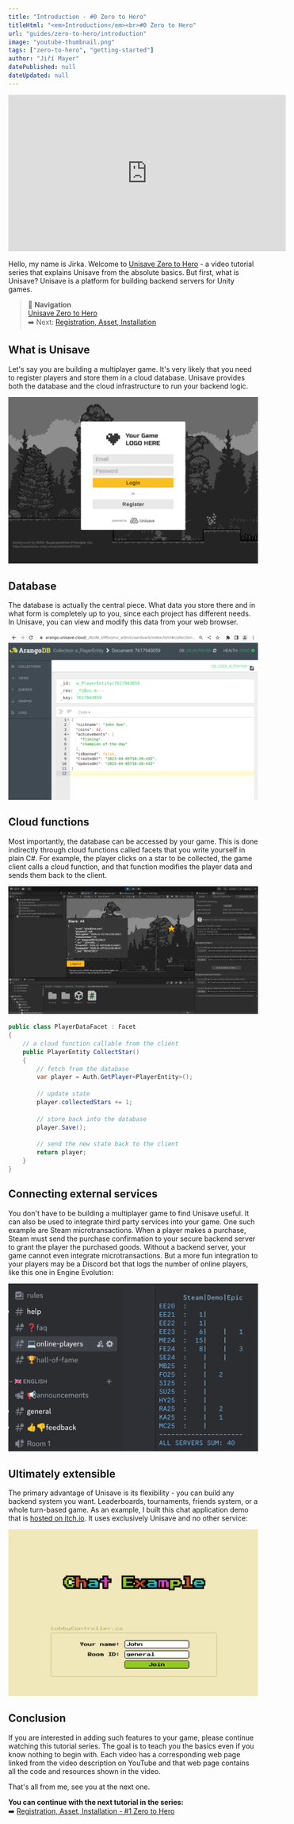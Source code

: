```yaml
---
title: "Introduction - #0 Zero to Hero"
titleHtml: "<em>Introduction</em><br>#0 Zero to Hero"
url: "guides/zero-to-hero/introduction"
image: "youtube-thumbnail.png"
tags: ["zero-to-hero", "getting-started"]
author: "Jiří Mayer"
datePublished: null
dateUpdated: null
---
```


<div class="youtube-container">
    <iframe width="560" height="315" src="https://www.youtube.com/embed/leGadAt4t9k?si=Z2_xOUGUZr3ihKtN" title="YouTube video player" frameborder="0" allow="accelerometer; autoplay; clipboard-write; encrypted-media; gyroscope; picture-in-picture; web-share" referrerpolicy="strict-origin-when-cross-origin" allowfullscreen></iframe>
</div>

Hello, my name is Jirka. Welcome to [Unisave Zero to Hero](../zero-to-hero.md) - a video tutorial series that explains Unisave from the absolute basics. But first, what is Unisave? Unisave is a platform for building backend servers for Unity games.

> 📖 **Navigation**<br>
> [Unisave Zero to Hero](../zero-to-hero.md)<br>
> ➡️ Next: [Registration, Asset, Installation](../01-registration-asset-installation/zth-registration-asset-installation.md)


## What is Unisave

Let's say you are building a multiplayer game. It's very likely that you need to register players and store them in a cloud database. Unisave provides both the database and the cloud infrastructure to run your backend logic.

<img src="email-login-example-scene.png" alt="Login form from the example scene in the Unity asset"/>


## Database

The database is actually the central piece. What data you store there and in what form is completely up to you, since each project has different needs. In Unisave, you can view and modify this data from your web browser.

<img src="aardvark-screenshot.png" alt="Web-based access to the database."/>


## Cloud functions

Most importantly, the database can be accessed by your game. This is done indirectly through cloud functions called facets that you write yourself in plain C#. For example, the player clicks on a star to be collected, the game client calls a cloud function, and that function modifies the player data and sends them back to the client.

<img src="star-clicking-scene.png" alt="In one of the asset examples you click a star to collect points, which are stored in the database."/>

```csharp
public class PlayerDataFacet : Facet
{
    // a cloud function callable from the client
    public PlayerEntity CollectStar()
    {
        // fetch from the database
        var player = Auth.GetPlayer<PlayerEntity>();

        // update state
        player.collectedStars += 1;

        // store back into the database
        player.Save();

        // send the new state back to the client
        return player;
    }
}
```


## Connecting external services

You don't have to be building a multiplayer game to find Unisave useful. It can also be used to integrate third party services into your game. One such example are Steam microtransactions. When a player makes a purchase, Steam must send the purchase confirmation to your secure backend server to grant the player the purchased goods. Without a backend server, your game cannot even integrate microtransactions. But a more fun integration to your players may be a Discord bot that logs the number of online players, like this one in Engine Evolution:

<img src="discord-bot.png" alt="Discord bot in Engine Evolution, listing online players in real time."/>


## Ultimately extensible

The primary advantage of Unisave is its flexibility - you can build any backend system you want. Leaderboards, tournaments, friends system, or a whole turn-based game. As an example, I built this chat application demo that is [hosted on itch.io](https://unisave.itch.io/chat-example). It uses exclusively Unisave and no other service:

<img src="chat-example.png" alt="Chat example project included in the Unity asset and also running on itch.io"/>


## Conclusion

If you are interested in adding such features to your game, please continue watching this tutorial series. The goal is to teach you the basics even if you know nothing to begin with. Each video has a corresponding web page linked from the video description on YouTube and that web page contains all the code and resources shown in the video.

That's all from me, see you at the next one.

**You can continue with the next tutorial in the series:**<br>
➡️ [Registration, Asset, Installation - #1 Zero to Hero](../01-registration-asset-installation/zth-registration-asset-installation.md)
